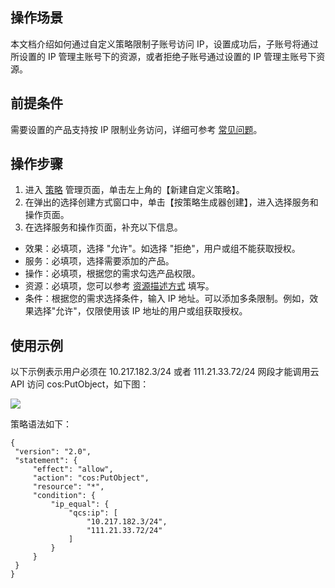 ## 操作场景
本文档介绍如何通过自定义策略限制子账号访问 IP，设置成功后，子账号将通过所设置的 IP 管理主账号下的资源，或者拒绝子账号通过设置的 IP 管理主账号下资源。
## 前提条件
需要设置的产品支持按 IP 限制业务访问，详细可参考 [常见问题](https://intl.cloud.tencent.com/document/product/598/18795)。
## 操作步骤
1. 进入 [策略](https://console.cloud.tencent.com/cam/policy) 管理页面，单击左上角的【新建自定义策略】。
3. 在弹出的选择创建方式窗口中，单击【按策略生成器创建】，进入选择服务和操作页面。
4. 在选择服务和操作页面，补充以下信息。
  - 效果：必填项，选择 "允许"。如选择 "拒绝"，用户或组不能获取授权。
  - 服务：必填项，选择需要添加的产品。
  - 操作：必填项，根据您的需求勾选产品权限。
  - 资源：必填项，您可以参考 [资源描述方式](https://intl.cloud.tencent.com/document/product/598/10606) 填写。
  - 条件：根据您的需求选择条件，输入 IP 地址。可以添加多条限制。例如，效果选择"允许"，仅限使用该 IP 地址的用户或组获取授权。

## 使用示例
以下示例表示用户必须在 10.217.182.3/24 或者 111.21.33.72/24 网段才能调用云 API 访问 cos:PutObject，如下图：

![](https://main.qcloudimg.com/raw/7fa22e4797a7ca350957fafa1c8889b0.png)

策略语法如下：
```
{
 "version": "2.0",
 "statement": {
     "effect": "allow",
     "action": "cos:PutObject",
     "resource": "*",
     "condition": {
         "ip_equal": {
             "qcs:ip": [
                 "10.217.182.3/24",
                 "111.21.33.72/24"
             ]
         }
     }
 }
}
```
